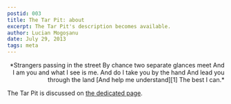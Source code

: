 ```yaml
---
postid: 003
title: The Tar Pit: about
excerpt: The Tar Pit's description becomes available.
author: Lucian Mogoșanu
date: July 29, 2013
tags: meta
---
```


<p style="text-align: right">
*Strangers passing in the street  
By chance two separate glances meet  
And I am you and what I see is me.  
And do I take you by the hand  
And lead you through the land  
[And help me understand][1]  
The best I can.*</p>

The Tar Pit is discussed on [the dedicated page][2].

[1]: https://www.youtube.com/watch?v=PGwPSPIhohk
[2]: /about.html
